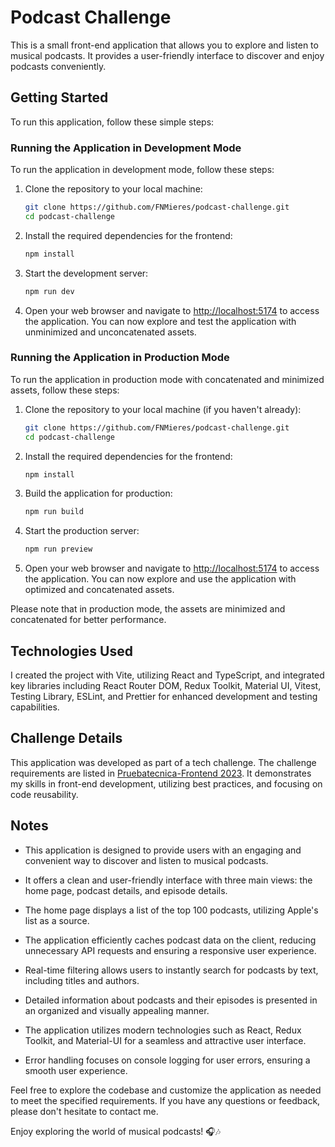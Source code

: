 # Podcast Challenge

This is a small front-end application that allows you to explore and listen to musical podcasts. It provides a user-friendly interface to discover and enjoy podcasts conveniently.

## Getting Started

To run this application, follow these simple steps:

### Running the Application in Development Mode

To run the application in development mode, follow these steps:

1. Clone the repository to your local machine:

   ```bash
   git clone https://github.com/FNMieres/podcast-challenge.git
   cd podcast-challenge
   ```

2. Install the required dependencies for the frontend:

   ```bash
   npm install
   ```

3. Start the development server:

   ```bash
   npm run dev
   ```

4. Open your web browser and navigate to [http://localhost:5174](http://localhost:5174) to access the application. You can now explore and test the application with unminimized and unconcatenated assets.

### Running the Application in Production Mode

To run the application in production mode with concatenated and minimized assets, follow these steps:

1. Clone the repository to your local machine (if you haven't already):

   ```bash
   git clone https://github.com/FNMieres/podcast-challenge.git
   cd podcast-challenge
   ```

2. Install the required dependencies for the frontend:

   ```bash
   npm install
   ```

3. Build the application for production:

   ```bash
   npm run build
   ```

4. Start the production server:

   ```bash
   npm run preview
   ```

5. Open your web browser and navigate to [http://localhost:5174](http://localhost:5174) to access the application. You can now explore and use the application with optimized and concatenated assets.

Please note that in production mode, the assets are minimized and concatenated for better performance.

## Technologies Used

I created the project with Vite, utilizing React and TypeScript, and integrated key libraries including React Router DOM, Redux Toolkit, Material UI, Vitest, Testing Library, ESLint, and Prettier for enhanced development and testing capabilities.

## Challenge Details

This application was developed as part of a tech challenge. The challenge requirements are listed in [Pruebatecnica-Frontend 2023](Pruebatecnica-Frontend%202023.pdf). It demonstrates my skills in front-end development, utilizing best practices, and focusing on code reusability.

## Notes

- This application is designed to provide users with an engaging and convenient way to discover and listen to musical podcasts.

- It offers a clean and user-friendly interface with three main views: the home page, podcast details, and episode details.

- The home page displays a list of the top 100 podcasts, utilizing Apple's list as a source.

- The application efficiently caches podcast data on the client, reducing unnecessary API requests and ensuring a responsive user experience.

- Real-time filtering allows users to instantly search for podcasts by text, including titles and authors.

- Detailed information about podcasts and their episodes is presented in an organized and visually appealing manner.

- The application utilizes modern technologies such as React, Redux Toolkit, and Material-UI for a seamless and attractive user interface.

- Error handling focuses on console logging for user errors, ensuring a smooth user experience.

Feel free to explore the codebase and customize the application as needed to meet the specified requirements. If you have any questions or feedback, please don't hesitate to contact me.

Enjoy exploring the world of musical podcasts! 🎧🎶
